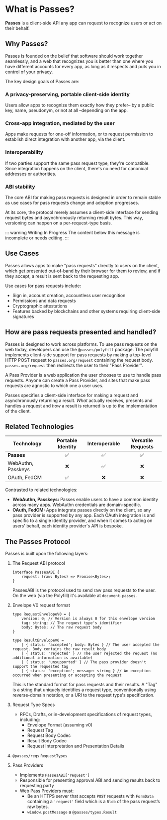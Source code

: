 # What is Passes?

**Passes** is a client-side API any app can request to recognize users or act on their behalf.

<script setup>import IndexExample from './IndexExample.vue';</script>
<IndexExample />


## Why Passes?

Passes is founded on the belief that software should work together seamlessly, and a web that recognizes you is better than one where you have different accounts for every app, as long as it respects and puts you in control of your privacy. 

The key design goals of Passes are:

### A privacy-preserving, portable client-side identity
Users allow apps to recognize them exactly how they prefer– by a public key, name, pseudonym, or not at all –depending on the app.


### Cross-app integration, mediated by the user
Apps make requests for one-off information, or to request permission to establish direct integration with another app, via the client.


### Interoperability
If two parties support the same pass request type, they're compatible. Since integration happens on the client, there's no need for canonical addresses or authorities.

### ABI stability
The core ABI for making pass requests is designed in order to remain stable as use cases for pass requests change and adoption progresses.

At its core, the protocol merely assumes a client-side interface for sending request bytes and asynchronously returning result bytes. This way, versioning can happen on a per-request-type basis.

::: warning Writing In Progress
The content below this message is incomplete or needs editing.
:::


## Use Cases

Passes allows apps to make "pass requests" directly to users on the client, which get presented out-of-band by their browser for them to review, and if they accept, a result is sent back to the requesting app.

Use cases for pass requests include:
- Sign in, account creation, accountless user recognition
- Permissions and data requests
- Cryptographic attestations
- Features backed by blockchains and other systems requiring client-side signatures


## How are pass requests presented and handled? 

Passes is designed to work across platforms. To use pass requests on the web today, developers can use the `@passes/polyfill` package. The polyfill implements client-side support for pass requests by making a top-level HTTP POST request to `passes.org/request` containing the request body. `passes.org/request` then redirects the user to their "Pass Provider".

A Pass Provider is a web application the user chooses to use to handle pass requests. Anyone can create a Pass Provider, and sites that make pass requests are agnostic to which one a user uses.

Passes specifies a client-side interface for making a request and asynchronously returning a result. _What_ actually receives, presents and handles a request and _how_ a result is returned is up to the implementation of the client.




## Related Technologies

| Technology               | Portable Identity | Interoperable | Versatile Requests |
|--------------------------|:-----------------:|:-------------:|:------------------:|
| **Passes**               | ✅                | ✅            | ✅                 |
| WebAuthn, Passkeys       | ❌                | ✅            | ❌                 |
| OAuth, FedCM             | ✅                | ❌            | ❌                 |

Contrasted to related technologies:
- **WebAuthn, Passkeys:** Passes enable users to have a common identity across many apps. WebAuthn credentials are domain-specific.
- **OAuth, FedCM:** Apps integrate passes directly on the client, so any pass provider is supported by any app. Each OAuth integration is and specific to a single identity provider, and when it comes to acting on users' behalf, each identity provider's API is bespoke.


## The Passes Protocol

Passes is built upon the following layers:

1. The Request ABI protocol
    
    ```tsx
    interface PassesABI {
    	request: (raw: Bytes) => Promise<Bytes>;
    }
    ```

    PassesABI is the protocol used to send raw pass requests to the user. On the web (via the Polyfill) it's available at `document.passes`.
    
2. Envelope V0 request format
    
    ```tsx
    type RequestEnvelopeV0 = {
    	version: 0; // Version is always 0 for this envelope version
    	tag: string; // The request type's identifier
    	body: Bytes; // The raw request body
    }
    
    type ResultEnvelopeV0 =
    	| { status: 'accepted'; body: Bytes } // The user accepted the request. Body contains the raw result body
    	| { status: 'rejected' } // The user rejected the request (no additional information is available)
    	| { status: 'unsupported' } // The pass provider doesn't support the requested tag
    	| { status: 'exception'; message: string } // An exception occurred when presenting or accepting the request
    ```

    This is the standard format for pass requests and their results. A "Tag" is a string that uniquely identifies a request type, conventionally using reverse-domain notation, or a URI to the request type's specification.
    
3. Request Type Specs
    - RFCs, Drafts, or in-development specifications of request types, including:
        - Envelope Format (assuming v0)
        - Request Tag
        - Request Body Codec
        - Result Body Codec
        - Request Interpretation and Presentation Details

4. `@passes/reqs` `RequestTypes`

5. Pass Providers
    - Implements `PassesABI['request']`
    - Responsible for presenting approval ABI and sending results back to requesting party
    - Web Pass Providers must:
        - Be an HTTPS server that accepts `POST` requests with `FormData` containing a `'request'` field which is a `Blob` of the pass request’s raw bytes.
        - `window.postMessage` a `@passes/types.Result`